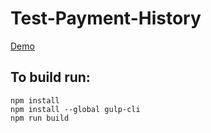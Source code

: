 # Test-Payment-History
[Demo](https://inna-badiul.github.io/Test-Payment-History/#/)

## To build run:
```
npm install
npm install --global gulp-cli
npm run build
```